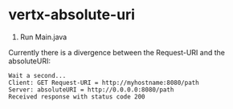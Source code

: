 # vertx-absolute-uri
1. Run Main.java

Currently there is a divergence between the Request-URI and the absoluteURI:
```
Wait a second...
Client: GET Request-URI = http://myhostname:8080/path
Server: absoluteURI = http://0.0.0.0:8080/path
Received response with status code 200
```
